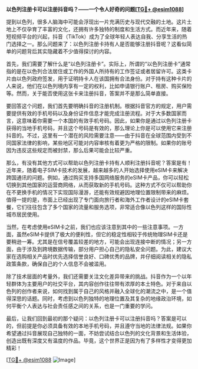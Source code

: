 **以色列注册卡可以注册抖音吗？——一个令人好奇的问题[[TG💪+ @esim1088](https://t.me/s/esim1088)]**

提到以色列，很多人脑海中可能会浮现出一片充满历史与现代交融的土地。这片土地上不仅孕育了丰富的文化，还拥有许多独特的制度和生活方式。而近年来，随着短视频平台的兴起，抖音（TikTok）成为了全球年轻人表达自我、分享生活的热门选择之一。那么问题来了：以色列注册卡持有人是否能够注册抖音呢？这看似简单的问题背后其实隐藏着不少值得探讨的内容。

首先，我们需要了解什么是“以色列注册卡”。实际上，所谓的“以色列注册卡”通常指的是在以色列合法居住或工作的外国人所持有的工作签证或者居留许可。这类卡片由以色列政府签发，用于证明持卡人在该国拥有合法身份。对于持有这种卡片的人来说，他们在以色列境内享有一定的权利，比如申请银行账户、租房、购买保险等。然而，关于能否使用这张卡来注册抖音，答案并不是那么简单直接。

要回答这个问题，我们首先要明确抖音的注册机制。根据抖音官方的规定，用户需要提供有效的手机号码以及身份证件信息才能完成注册流程。对于大多数国家而言，这意味着你需要一个本国的有效手机号码。因此，如果你是通过以色列注册卡获得的当地手机号码，并且这个号码是有效的，那么理论上你是可以使用它来注册抖音的。不过，这里有一个潜在的风险需要注意——由于抖音在全球范围内受到不同国家法律的影响，某些地区可能对内容审核有着更为严格的限制。如果你的账号因为违反这些规定而被封禁，那么后果可能会比较严重。

那么，有没有其他方式可以帮助以色列注册卡持有人顺利注册抖音呢？答案是有！近年来，随着电子SIM卡技术的发展，越来越多的人开始选择使用eSIM卡来解决跨国通讯的问题。例如，通过购买支持多国网络服务的eSIM卡产品，你可以轻松切换到其他国家的运营商网络，从而获取新的手机号码。这种方式不仅可以帮助你在不更换手机的情况下实现国际漫游，还能有效规避因地理位置限制带来的麻烦。值得一提的是，市面上已经出现了专门面向旅行者和海外工作者设计的eSIM卡套餐，它们往往包含了多个国家的流量和服务选项，非常适合像以色列这样的国际性城市居民使用。

当然，在考虑使用eSIM卡之前，我们也应该注意到其中的一些注意事项。一方面，虽然eSIM卡提供了极大的便利性，但它的稳定性相较于传统物理SIM卡还是要稍逊一筹。尤其是在信号覆盖较差的地方，可能会出现连接中断的情况；另一方面，由于涉及到跨境数据传输，部分用户担心自己的隐私安全问题。为此，建议大家在选购相关产品时优先选择信誉良好、口碑优秀的品牌，并仔细阅读相关的隐私政策条款，确保自己的个人信息不会被滥用。

除了技术层面的考量外，我们还需要关注文化差异带来的挑战。抖音作为一个以年轻群体为主要用户的社交平台，其内容创作往往带有浓厚的本土特色。对于来自以色列的创作者来说，如何找到属于自己的风格并融入全球化的潮流之中，是一个值得深思的话题。同时，考虑到以色列独特的地理位置及其复杂的地缘政治环境，如何平衡个人表达与社会责任感之间的关系，也是一门重要的学问。

最后，让我们回到最初的那个疑问：以色列注册卡可以注册抖音吗？答案是可以的，但前提是你必须具备有效的本地手机号码，并且遵守当地的法律法规。如果你希望通过抖音展现自己独特的一面，不妨尝试结合以色列的文化背景和生活体验，创造出既有深度又有温度的作品。毕竟，这个世界正是因为有了多样性才变得更加精彩！

[[TG💪+ @esim1088](https://t.me/s/esim1088) ![Image](https://i.postimg.cc/4NQfJmqS/Snipaste-2025-05-13-00-14-12.png)]